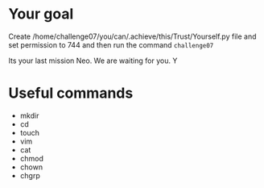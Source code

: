 

# Your goal
Create /home/challenge07/you/can/.achieve/this/Trust/Yourself.py file and set permission to 744 and then run the command `challenge07` 

Its your last mission Neo. We are waiting for you. Y


# Useful commands
- mkdir
- cd
- touch
- vim
- cat 
- chmod
- chown
- chgrp
